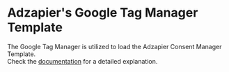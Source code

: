  # Adzapier's Google Tag Manager Template #
The Google Tag Manager is utilized to load the Adzapier Consent Manager Template.<br>
Check the [documentation](https://support.adzapier.com/help-center/articles/76/setup-adzapier-consent-manager-template-using-google-tag-manager) for a detailed explanation.

